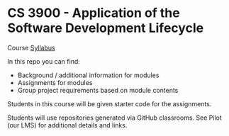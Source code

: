 # CS 3900 - Application of the Software Development Lifecycle

Course [Syllabus](syllabus.md)

In this repo you can find:
- Background / additional information for modules
- Assignments for modules
- Group project requirements based on module contents

Students in this course will be given starter code for the assignments.

Students will use repositories generated via GitHub classrooms.  See Pilot (our LMS) for additional details and links.

